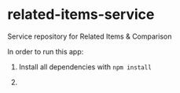 # related-items-service
Service repository for Related Items &amp; Comparison

In order to run this app:

1. Install all dependencies with `npm install`

2.